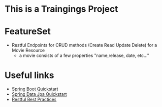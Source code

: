 # This is a Traingings Project

# FeatureSet
- Restful Endpoints for CRUD methods (Create Read Update Delete) for a Movie Resource 
  - a movie consists of a few properties "name,release, date, etc..."

# Useful links
- [Spring Boot Quickstart](http://projects.spring.io/spring-boot/)
- [Spring Data Jpa Quickstart](http://projects.spring.io/spring-data-jpa/)
- [Restful Best Practices](http://www.vinaysahni.com/best-practices-for-a-pragmatic-restful-api)
